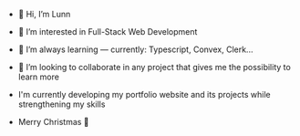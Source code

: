 - 👋 Hi, I’m Lunn
- 👀 I’m interested in Full-Stack Web Development
- 🌱 I’m always learning — currently: Typescript, Convex, Clerk...
- 💞️ I’m looking to collaborate in any project that gives me the possibility to learn more

- I'm currently developing my portfolio website and its projects while strengthening my skills

- Merry Christmas 🎅

